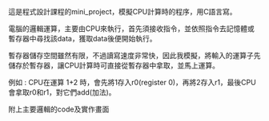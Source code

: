 <p>這是程式設計課程的mini_project，模擬CPU計算時的程序，用C語言寫。<p>
<p>電腦的邏輯運算，主要由CPU來執行，首先須接收指令，並依照指令去記憶體或暫存器中尋找該data，獲取data後便開始執行。<p>
<p>暫存器儲存空間雖然有限，不過讀寫速度非常快，因此我模擬，將輸入的運算子先儲存於暫存器，讓CPU計算時可直接從暫存器中拿取，並馬上運算。<p>
<p>例如 : CPU在運算 1+2 時，會先將1存入r0(register 0)，再將2存入r1，最後CPU會拿取r0和r1，對它們add(加法)。<p>
<p>附上主要邏輯的code及實作畫面<p>
